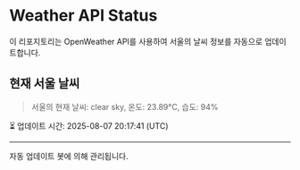 
# Weather API Status

이 리포지토리는 OpenWeather API를 사용하여 서울의 날씨 정보를 자동으로 업데이트합니다.

## 현재 서울 날씨
> 서울의 현재 날씨: clear sky, 온도: 23.89°C, 습도: 94%

⏳ 업데이트 시간: 2025-08-07 20:17:41 (UTC)

---
자동 업데이트 봇에 의해 관리됩니다.
